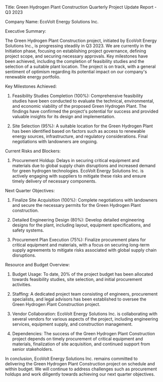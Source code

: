  Title: Green Hydrogen Plant Construction Quarterly Project Update Report - Q3 2023

Company Name: EcoVolt Energy Solutions Inc.

Executive Summary:

The Green Hydrogen Plant Construction project, initiated by EcoVolt Energy Solutions Inc., is progressing steadily in Q3 2023. We are currently in the Initiation phase, focusing on establishing project governance, defining project scope, and securing necessary approvals. Key milestones have been achieved, including the completion of feasibility studies and the selection of a suitable plant location. The project is on track, with a general sentiment of optimism regarding its potential impact on our company's renewable energy portfolio.

Key Milestones Achieved:

1. Feasibility Studies Completion (100%): Comprehensive feasibility studies have been conducted to evaluate the technical, environmental, and economic viability of the proposed Green Hydrogen Plant. The findings have confirmed the project's potential for success and provided valuable insights for its design and implementation.

2. Site Selection (95%): A suitable location for the Green Hydrogen Plant has been identified based on factors such as access to renewable energy sources, infrastructure, and regulatory considerations. Final negotiations with landowners are ongoing.

Current Risks and Blockers:

1. Procurement Holdup: Delays in securing critical equipment and materials due to global supply chain disruptions and increased demand for green hydrogen technologies. EcoVolt Energy Solutions Inc. is actively engaging with suppliers to mitigate these risks and ensure timely delivery of necessary components.

Next Quarter Objectives:

1. Finalize Site Acquisition (100%): Complete negotiations with landowners and secure the necessary permits for the Green Hydrogen Plant construction.

2. Detailed Engineering Design (80%): Develop detailed engineering designs for the plant, including layout, equipment specifications, and safety systems.

3. Procurement Plan Execution (75%): Finalize procurement plans for critical equipment and materials, with a focus on securing long-term supply agreements to mitigate risks associated with global supply chain disruptions.

Resource and Budget Overview:

1. Budget Usage: To date, 20% of the project budget has been allocated towards feasibility studies, site selection, and initial procurement activities.

2. Staffing: A dedicated project team consisting of engineers, procurement specialists, and legal advisors has been established to oversee the Green Hydrogen Plant Construction project.

3. Vendor Collaboration: EcoVolt Energy Solutions Inc. is collaborating with several vendors for various aspects of the project, including engineering services, equipment supply, and construction management.

4. Dependencies: The success of the Green Hydrogen Plant Construction project depends on timely procurement of critical equipment and materials, finalization of site acquisition, and continued support from senior stakeholders.

In conclusion, EcoVolt Energy Solutions Inc. remains committed to delivering the Green Hydrogen Plant Construction project on schedule and within budget. We will continue to address challenges such as procurement holdups and work diligently towards achieving our next quarter objectives.